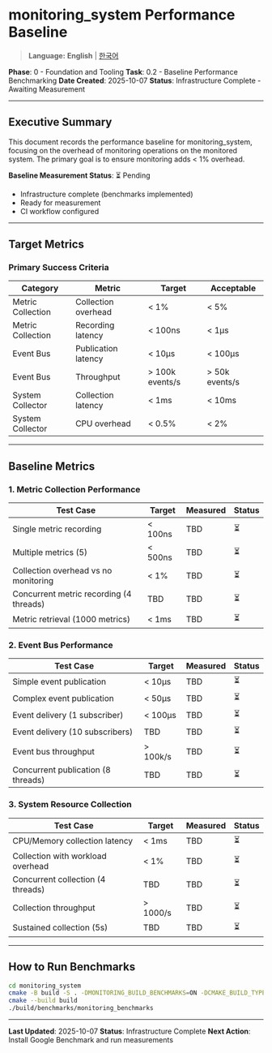 # monitoring_system Performance Baseline

> **Language:** **English** | [한국어](BASELINE_KO.md)

**Phase**: 0 - Foundation and Tooling
**Task**: 0.2 - Baseline Performance Benchmarking
**Date Created**: 2025-10-07
**Status**: Infrastructure Complete - Awaiting Measurement

---

## Executive Summary

This document records the performance baseline for monitoring_system, focusing on the overhead of monitoring operations on the monitored system. The primary goal is to ensure monitoring adds < 1% overhead.

**Baseline Measurement Status**: ⏳ Pending
- Infrastructure complete (benchmarks implemented)
- Ready for measurement
- CI workflow configured

---

## Target Metrics

### Primary Success Criteria

| Category | Metric | Target | Acceptable |
|----------|--------|--------|------------|
| Metric Collection | Collection overhead | < 1% | < 5% |
| Metric Collection | Recording latency | < 100ns | < 1μs |
| Event Bus | Publication latency | < 10μs | < 100μs |
| Event Bus | Throughput | > 100k events/s | > 50k events/s |
| System Collector | Collection latency | < 1ms | < 10ms |
| System Collector | CPU overhead | < 0.5% | < 2% |

---

## Baseline Metrics

### 1. Metric Collection Performance

| Test Case | Target | Measured | Status |
|-----------|--------|----------|--------|
| Single metric recording | < 100ns | TBD | ⏳ |
| Multiple metrics (5) | < 500ns | TBD | ⏳ |
| Collection overhead vs no monitoring | < 1% | TBD | ⏳ |
| Concurrent metric recording (4 threads) | TBD | TBD | ⏳ |
| Metric retrieval (1000 metrics) | < 1ms | TBD | ⏳ |

### 2. Event Bus Performance

| Test Case | Target | Measured | Status |
|-----------|--------|----------|--------|
| Simple event publication | < 10μs | TBD | ⏳ |
| Complex event publication | < 50μs | TBD | ⏳ |
| Event delivery (1 subscriber) | < 100μs | TBD | ⏳ |
| Event delivery (10 subscribers) | TBD | TBD | ⏳ |
| Event bus throughput | > 100k/s | TBD | ⏳ |
| Concurrent publication (8 threads) | TBD | TBD | ⏳ |

### 3. System Resource Collection

| Test Case | Target | Measured | Status |
|-----------|--------|----------|--------|
| CPU/Memory collection latency | < 1ms | TBD | ⏳ |
| Collection with workload overhead | < 1% | TBD | ⏳ |
| Concurrent collection (4 threads) | TBD | TBD | ⏳ |
| Collection throughput | > 1000/s | TBD | ⏳ |
| Sustained collection (5s) | TBD | TBD | ⏳ |

---

## How to Run Benchmarks

```bash
cd monitoring_system
cmake -B build -S . -DMONITORING_BUILD_BENCHMARKS=ON -DCMAKE_BUILD_TYPE=Release
cmake --build build
./build/benchmarks/monitoring_benchmarks
```

---

**Last Updated**: 2025-10-07
**Status**: Infrastructure Complete
**Next Action**: Install Google Benchmark and run measurements
